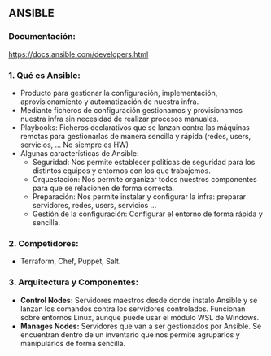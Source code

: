 ## ANSIBLE
### Documentación:
https://docs.ansible.com/developers.html

### 1. Qué es Ansible:
- Producto para gestionar la configuración, implementación, aprovisionamiento y automatización de nuestra infra.
- Mediante ficheros de configuración gestionamos y provisionamos nuestra infra sin necesidad de realizar procesos manuales.
- Playbooks: Ficheros declarativos que se lanzan contra las máquinas remotas para gestionarlas de manera sencilla y rápida (redes, users, servicios, ... No siempre es HW)
- Algunas características de Ansible: 
    - Seguridad: Nos permite establecer políticas de seguridad para los distintos equipos y entornos con los que trabajemos.
    - Orquestación: Nos permite organizar todos nuestros componentes para que se relacionen de forma correcta.
    - Preparación: Nos permite instalar y configurar la infra: preparar servidores, redes, users, servicios ...
    - Gestión de la configuración: Configurar el entorno de forma rápida y sencilla.

### 2. Competidores:
- Terraform, Chef, Puppet, Salt.

### 3. Arquitectura y Componentes:
- __Control Nodes:__ Servidores maestros desde donde instalo Ansible y se lanzan los comandos contra los servidores controlados.
    Funcionan sobre entornos Linux, aunque puede usar el módulo WSL de Windows.
- __Manages Nodes:__ Servidores que van a ser gestionados por Ansible. Se encuentran dentro de un inventario que nos permite agruparlos y manipularlos de forma sencilla.
